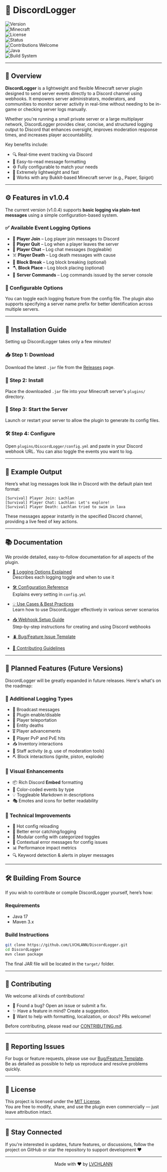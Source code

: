 # 🔌 DiscordLogger

![Version](https://img.shields.io/badge/version-v1.0.4-blue)  
![Minecraft](https://img.shields.io/badge/minecraft-1.21.5-green)  
![License](https://img.shields.io/github/license/LVCHLANN/DiscordLogger)  
![Status](https://img.shields.io/badge/status-active-brightgreen)  
![Contributions Welcome](https://img.shields.io/badge/contributions-welcome-yellow)  
![Java](https://img.shields.io/badge/built_with-Java_17-red)  
![Build System](https://img.shields.io/badge/build-Maven-blueviolet)

---

## 📖 Overview

**DiscordLogger** is a lightweight and flexible Minecraft server plugin designed to send server events directly to a Discord channel using webhooks. It empowers server administrators, moderators, and communities to monitor server activity in real-time without needing to be in-game or checking server logs manually.

Whether you're running a small private server or a large multiplayer network, DiscordLogger provides clear, concise, and structured logging output to Discord that enhances oversight, improves moderation response times, and increases player accountability.

Key benefits include:

- 🔍 Real-time event tracking via Discord
- 💬 Easy-to-read message formatting
- ⚙️ Fully configurable to match your needs
- 🚀 Extremely lightweight and fast
- 🧱 Works with any Bukkit-based Minecraft server (e.g., Paper, Spigot)

---

## ⚙️ Features in v1.0.4

The current version (v1.0.4) supports **basic logging via plain-text messages** using a simple configuration-based system.

### ✅ Available Event Logging Options

- 👋 **Player Join** – Log player join messages to Discord
- 🚪 **Player Quit** – Log when a player leaves the server
- 💬 **Player Chat** – Log chat messages (toggleable)
- ☠️ **Player Death** – Log death messages with cause
- 🧱 **Block Break** – Log block breaking (optional)
- 🪓 **Block Place** – Log block placing (optional)
- 📝 **Server Commands** – Log commands issued by the server console

### 🔐 Configurable Options

You can toggle each logging feature from the config file. The plugin also supports specifying a server name prefix for better identification across multiple servers.

---

## 🔧 Installation Guide

Setting up DiscordLogger takes only a few minutes!

### 📥 Step 1: Download

Download the latest `.jar` file from the [Releases](https://github.com/LVCHLANN/DiscordLogger/releases) page.

### 📁 Step 2: Install

Place the downloaded `.jar` file into your Minecraft server's `plugins/` directory.

### 🚀 Step 3: Start the Server

Launch or restart your server to allow the plugin to generate its config files.

### 🛠 Step 4: Configure

Open `plugins/DiscordLogger/config.yml` and paste in your Discord webhook URL. You can also toggle the events you want to log.

---

## 🧪 Example Output

Here’s what log messages look like in Discord with the default plain text format:

```
[Survival] Player Join: Lachlan  
[Survival] Player Chat: Lachlan: Let's explore!  
[Survival] Player Death: Lachlan tried to swim in lava
```

These messages appear instantly in the specified Discord channel, providing a live feed of key actions.

---

## 📚 Documentation

We provide detailed, easy-to-follow documentation for all aspects of the plugin.

- [🧾 Logging Options Explained](docs/logging-options.md)  
  Describes each logging toggle and when to use it

- [🛠 Configuration Reference](docs/configuration.md)  
  Explains every setting in `config.yml`

- [💡 Use Cases & Best Practices](docs/use-cases.md)  
  Learn how to use DiscordLogger effectively in various server scenarios

- [📥 Webhook Setup Guide](docs/webhook-setup.md)  
  Step-by-step instructions for creating and using Discord webhooks

- [🪲 Bug/Feature Issue Template](.github/ISSUE_TEMPLATE/bug_or_feature.yml)

- [🤝 Contributing Guidelines](.github/CONTRIBUTING.md)

---

## 🧪 Planned Features (Future Versions)

DiscordLogger will be greatly expanded in future releases. Here's what's on the roadmap:

### 🧾 Additional Logging Types

- 📢 Broadcast messages
- 🔧 Plugin enable/disable
- 🔀 Player teleportation
- 🧍 Entity deaths
- 🎖️ Player advancements
- 🎯 Player PvP and PvE hits
- 📥 Inventory interactions
- 💼 Staff activity (e.g. use of moderation tools)
- ⛏️ Block interactions (ignite, piston, explode)

### 🎨 Visual Enhancements

- 📦 Rich Discord **Embed** formatting  
- 🎨 Color-coded events by type  
- 💡 Toggleable Markdown in descriptions  
- 🎭 Emotes and icons for better readability

### 🧰 Technical Improvements

- 🔁 Hot config reloading  
- 🛑 Better error catching/logging  
- 🧩 Modular config with categorized toggles  
- 🧠 Contextual error messages for config issues  
- 📊 Performance impact metrics  
- 🔍 Keyword detection & alerts in player messages

---

## 🛠 Building From Source

If you wish to contribute or compile DiscordLogger yourself, here’s how:

### Requirements

- Java 17
- Maven 3.x

### Build Instructions

```bash
git clone https://github.com/LVCHLANN/DiscordLogger.git  
cd DiscordLogger  
mvn clean package
```

The final JAR file will be located in the `target/` folder.

---

## 🤝 Contributing

We welcome all kinds of contributions!

- 🐛 Found a bug? Open an issue or submit a fix.
- ✨ Have a feature in mind? Create a suggestion.
- 🧹 Want to help with formatting, localization, or docs? PRs welcome!

Before contributing, please read our [CONTRIBUTING.md](.github/CONTRIBUTING.md).

---

## 🐞 Reporting Issues

For bugs or feature requests, please use our [Bug/Feature Template](.github/ISSUE_TEMPLATE/bug_or_feature.yml).  
Be as detailed as possible to help us reproduce and resolve problems quickly.

---

## 📘 License

This project is licensed under the [MIT License](LICENSE).  
You are free to modify, share, and use the plugin even commercially — just leave attribution intact.

---

## 📣 Stay Connected

If you're interested in updates, future features, or discussions, follow the project on GitHub or star the repository to support development ❤️

---

<p align="center">
  Made with ❤️ by <a href="https://github.com/LVCHLANN">LVCHLANN</a>
</p>
